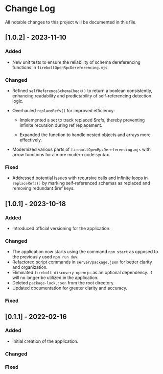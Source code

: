 # Change Log

All notable changes to this project will be documented in this file.

## [1.0.2] - 2023-11-10

### Added

* New unit tests to ensure the reliability of schema dereferencing functions in `fireboltOpenRpcDereferencing.mjs`.

### Changed

* Refined `selfReferenceSchemaCheck()` to return a boolean consistently, enhancing readability and predictability of self-referencing detection logic.

* Overhauled `replaceRefs()` for improved efficiency:
    
    * Implemented a set to track replaced $refs, thereby preventing infinite recursion during ref replacement.

    * Expanded the function to handle nested objects and arrays more effectively.

* Modernized various parts of `fireboltOpenRpcDereferencing.mjs` with arrow functions for a more modern code syntax.

### Fixed

* Addressed potential issues with recursive calls and infinite loops in `replaceRefs()` by marking self-referenced schemas as replaced and removing redundant $ref keys.

## [1.0.1] - 2023-10-18

### Added

* Introduced official versioning for the application.

### Changed

* The application now starts using the command `npm start` as opposed to the previously used `npm run dev`.
* Refactored script commands in `server/package.json` for better clarity and organization.
* Eliminated `firebolt-discovery-openrpc` as an optional dependency. It will no longer be utilized in the application.
* Deleted `package-lock.json` from the root directory.
* Updated documentation for greater clarity and accuracy.

### Fixed

## [0.1.1] - 2022-02-16

### Added

* Initial creation of the application.

### Changed

### Fixed